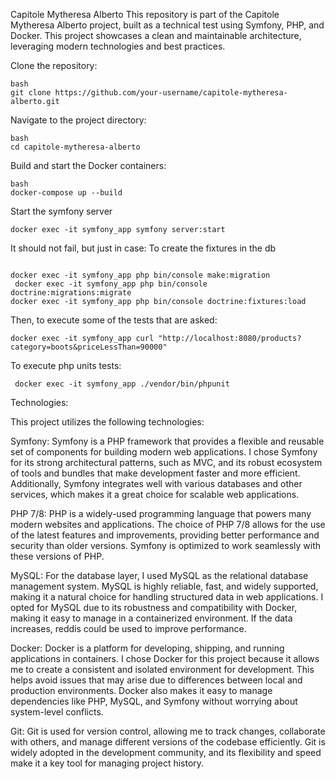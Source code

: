 Capitole Mytheresa Alberto
This repository is part of the Capitole Mytheresa Alberto project, built as a technical test using Symfony, PHP, and Docker. This project showcases a clean and maintainable architecture, leveraging modern technologies and best practices.

Clone the repository:

````
bash
git clone https://github.com/your-username/capitole-mytheresa-alberto.git
````
Navigate to the project directory:

````
bash
cd capitole-mytheresa-alberto
````

Build and start the Docker containers:

```
bash
docker-compose up --build
````

Start the symfony server
```
docker exec -it symfony_app symfony server:start
```
It should not fail, but just in case: To create the fixtures in the db
```

docker exec -it symfony_app php bin/console make:migration
 docker exec -it symfony_app php bin/console doctrine:migrations:migrate
docker exec -it symfony_app php bin/console doctrine:fixtures:load
````

Then, to execute some of the tests that are asked:

```
docker exec -it symfony_app curl "http://localhost:8080/products?category=boots&priceLessThan=90000"
````

To execute php units tests:
```
 docker exec -it symfony_app ./vendor/bin/phpunit
```

Technologies:


This project utilizes the following technologies:

Symfony: Symfony is a PHP framework that provides a flexible and reusable set of components for building modern web applications. I chose Symfony for its strong architectural patterns, such as MVC, and its robust ecosystem of tools and bundles that make development faster and more efficient. Additionally, Symfony integrates well with various databases and other services, which makes it a great choice for scalable web applications.

PHP 7/8: PHP is a widely-used programming language that powers many modern websites and applications. The choice of PHP 7/8 allows for the use of the latest features and improvements, providing better performance and security than older versions. Symfony is optimized to work seamlessly with these versions of PHP.

MySQL: For the database layer, I used MySQL as the relational database management system. MySQL is highly reliable, fast, and widely supported, making it a natural choice for handling structured data in web applications. I opted for MySQL due to its robustness and compatibility with Docker, making it easy to manage in a containerized environment. If the data increases, reddis could be used to improve performance.

Docker: Docker is a platform for developing, shipping, and running applications in containers. I chose Docker for this project because it allows me to create a consistent and isolated environment for development. This helps avoid issues that may arise due to differences between local and production environments. Docker also makes it easy to manage dependencies like PHP, MySQL, and Symfony without worrying about system-level conflicts.

Git: Git is used for version control, allowing me to track changes, collaborate with others, and manage different versions of the codebase efficiently. Git is widely adopted in the development community, and its flexibility and speed make it a key tool for managing project history.
